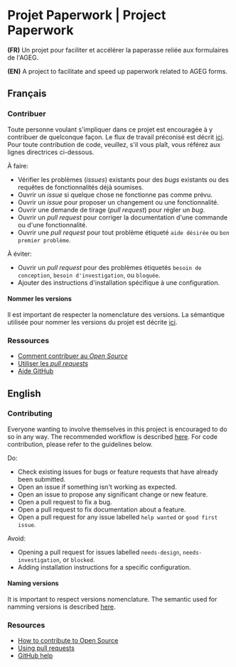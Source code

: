 # Projet Paperwork | Project Paperwork

**(FR)** Un projet pour faciliter et accélérer la paperasse reliée aux formulaires de l'AGEG.

**(EN)** A project to facilitate and speed up paperwork related to AGEG forms.

## Français

### Contribuer

Toute personne voulant s'impliquer dans ce projet est encouragée à y contribuer de quelconque façon. Le flux de travail préconisé est décrit [ici](https://docs.github.com/en/get-started/using-github/github-flow). Pour toute contribution de code, veuillez, s'il vous plaît, vous référez aux lignes directrices ci-dessous.  

À faire:  

* Vérifier les problèmes (*issues*) existants pour des *bugs* existants ou des requêtes de fonctionnalités déjà soumises.
* Ouvrir un *issue* si quelque chose ne fonctionne pas comme prévu.
* Ouvrir un *issue* pour proposer un changement ou une fonctionnalité.
* Ouvrir une demande de tirage (*pull request*) pour régler un *bug*.
* Ouvrir un *pull request* pour corriger la documentation d'une commande ou d'une fonctionnalité.
* Ouvrir une *pull request* pour tout problème étiqueté `aide désirée` ou `bon premier problème`.

À éviter:

* Ouvrir un *pull request* pour des problèmes étiquetés `besoin de conception`, `besoin d'investigation`, ou `bloquée`.
* Ajouter des instructions d'installation spécifique à une configuration.

#### Nommer les versions

Il est important de respecter la nomenclature des versions. La sémantique utilisée pour nommer les versions du projet est décrite [ici](https://semver.org/).

### Ressources

* [Comment contribuer au *Open Source*][]  
* [Utiliser les *pull requests*][]  
* [Aide GitHub][]  

## English

### Contributing

Everyone wanting to involve themselves in this project is encouraged to do so in any way. The recommended workflow is described [here](https://docs.github.com/en/get-started/using-github/github-flow). For code contribution, please refer to the guidelines below.

Do:

* Check existing issues for bugs or feature requests that have already been submitted.
* Open an issue if something isn't working as expected.
* Open an issue to propose any significant change or new feature.
* Open a pull request to fix a bug.
* Open a pull request to fix documentation about a feature.
* Open a pull request for any issue labelled `help wanted` or `good first issue`.

Avoid:

* Opening a pull request for issues labelled `needs-design`, `needs-investigation`, or `blocked`.
* Adding installation instructions for a specific configuration.

#### Naming versions

It is important to respect versions nomenclature. The semantic used for namming versions is described [here](https://semver.org/).

### Resources

* [How to contribute to Open Source][]
* [Using pull requests][]
* [GitHub help][]

[//]: <> (This section is used ONLY for assigning hyperlinks. It is not rendered.)

[Comment contribuer au *Open Source*]: https://opensource.guide/how-to-contribute/
[Utiliser les *pull requests*]: https://docs.github.com/en/free-pro-team@latest/github/collaborating-with-issues-and-pull-requests/about-pull-requests
[Aide GitHub]: https://docs.github.com/

[How to contribute to Open Source]: https://opensource.guide/how-to-contribute/
[Using pull requests]: https://docs.github.com/en/free-pro-team@latest/github/collaborating-with-issues-and-pull-requests/about-pull-requests
[GitHub help]: https://docs.github.com/
